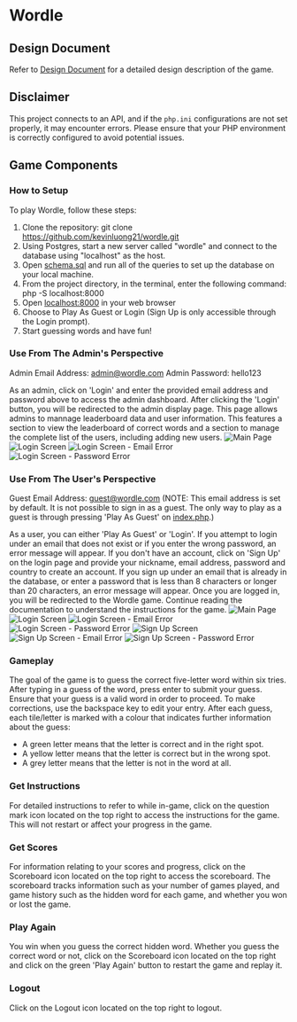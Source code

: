 # Wordle

## Design Document
Refer to [Design Document](/docs/design_system.md) for a detailed design description of the game.

## Disclaimer
This project connects to an API, and if the `php.ini` configurations are not set properly, it may encounter errors. Please ensure that your PHP environment is correctly configured to avoid potential issues.

## Game Components

### How to Setup
To play Wordle, follow these steps:
1. Clone the repository: git clone https://github.com/kevinluong21/wordle.git
2. Using Postgres, start a new server called "wordle" and connect to the database using "localhost" as the host.
3. Open [schema.sql](db/schema.sql) and run all of the queries to set up the database on your local machine.
4. From the project directory, in the terminal, enter the following command: php -S localhost:8000
5. Open [localhost:8000](<http://localhost:8000)>) in your web browser
6. Choose to Play As Guest or Login (Sign Up is only accessible through the Login prompt). 
7. Start guessing words and have fun!

### Use From The Admin's Perspective

Admin Email Address: admin@wordle.com
Admin Password: hello123

As an admin, click on 'Login' and enter the provided email address and password above to access the admin dashboard. After clicking the 'Login' button, you will be redirected to the admin display page. This page allows admins to mannage leaderboard data and user information. This features a section to view the leaderboard of correct words and a section to manage the complete list of the users, including adding new users. 
![Main Page](/docs/assets/design_system/main_page.png)
![Login Screen](/docs/assets/design_system/login_screen.png)
![Login Screen - Email Error](/docs/assets/design_system/login_email_error.png)
![Login Screen - Password Error](/docs/assets/design_system/login_password_error.png)

### Use From The User's Perspective

Guest Email Address: guest@wordle.com (NOTE: This email address is set by default. It is not possible to sign in as a guest. The only way to play as a guest is through pressing 'Play As Guest' on [index.php](index.php).)

As a user, you can either 'Play As Guest' or 'Login'. If you attempt to login under an email that does not exist or if you enter the wrong password, an error message will appear. If you don't have an account, click on 'Sign Up' on the login page and provide your nickname, email address, password and country to create an account. If you sign up under an email that is already in the database, or enter a password that is less than 8 characters or longer than 20 characters, an error message will appear. Once you are logged in, you will be redirected to the Wordle game. Continue reading the documentation to understand the instructions for the game. 
![Main Page](/docs/assets/design_system/main_page.png)
![Login Screen](/docs/assets/design_system/login_screen.png)
![Login Screen - Email Error](/docs/assets/design_system/login_email_error.png)
![Login Screen - Password Error](/docs/assets/design_system/login_password_error.png)
![Sign Up Screen](/docs/assets/design_system/sign_up_screen.png)
![Sign Up Screen - Email Error](/docs/assets/design_system/sign_up_email_error.png)
![Sign Up Screen - Password Error](/docs/assets/design_system/sign_up_password_error.png)

### Gameplay
The goal of the game is to guess the correct five-letter word within six tries. After typing in a guess of the word, press enter to submit your guess. Ensure that your guess is a valid word in order to proceed. To make corrections, use the backspace key to edit your entry. 
After each guess, each tile/letter is marked with a colour that indicates further information about the guess:
- A green letter means that the letter is correct and in the right spot. 
- A yellow letter means that the letter is correct but in the wrong spot. 
- A grey letter means that the letter is not in the word at all.

### Get Instructions
For detailed instructions to refer to while in-game, click on the question mark icon located on the top right to access the instructions for the game. This will not restart or affect your progress in the game. 

### Get Scores
For information relating to your scores and progress, click on the Scoreboard icon located on the top right to access the scoreboard. The scoreboard tracks information such as your number of games played, and game history such as the hidden word for each game, and whether you won or lost the game.

### Play Again
You win when you guess the correct hidden word. Whether you guess the correct word or not, click on the Scoreboard icon located on the top right and click on the green 'Play Again' button to restart the game and replay it. 

### Logout
Click on the Logout icon located on the top right to logout. 